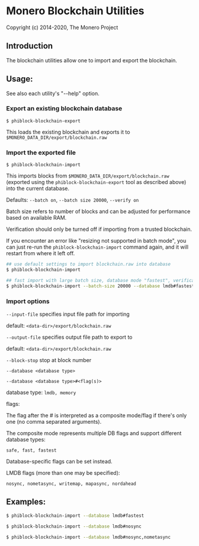 # Monero Blockchain Utilities

Copyright (c) 2014-2020, The Monero Project

## Introduction

The blockchain utilities allow one to import and export the blockchain.

## Usage:

See also each utility's "--help" option.

### Export an existing blockchain database

`$ phiblock-blockchain-export`

This loads the existing blockchain and exports it to `$MONERO_DATA_DIR/export/blockchain.raw`

### Import the exported file

`$ phiblock-blockchain-import`

This imports blocks from `$MONERO_DATA_DIR/export/blockchain.raw` (exported using the
`phiblock-blockchain-export` tool as described above) into the current database.

Defaults: `--batch on`, `--batch size 20000`, `--verify on`

Batch size refers to number of blocks and can be adjusted for performance based on available RAM.

Verification should only be turned off if importing from a trusted blockchain.

If you encounter an error like "resizing not supported in batch mode", you can just re-run
the `phiblock-blockchain-import` command again, and it will restart from where it left off.

```bash
## use default settings to import blockchain.raw into database
$ phiblock-blockchain-import

## fast import with large batch size, database mode "fastest", verification off
$ phiblock-blockchain-import --batch-size 20000 --database lmdb#fastest --verify off

```

### Import options

`--input-file`
specifies input file path for importing

default: `<data-dir>/export/blockchain.raw`

`--output-file`
specifies output file path to export to

default: `<data-dir>/export/blockchain.raw`

`--block-stop`
stop at block number

`--database <database type>`

`--database <database type>#<flag(s)>`

database type: `lmdb, memory`

flags:

The flag after the # is interpreted as a composite mode/flag if there's only
one (no comma separated arguments).

The composite mode represents multiple DB flags and support different database types:

`safe, fast, fastest`

Database-specific flags can be set instead.

LMDB flags (more than one may be specified):

`nosync, nometasync, writemap, mapasync, nordahead`

## Examples:

```bash
$ phiblock-blockchain-import --database lmdb#fastest

$ phiblock-blockchain-import --database lmdb#nosync

$ phiblock-blockchain-import --database lmdb#nosync,nometasync
```
